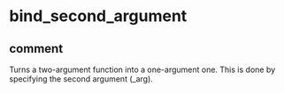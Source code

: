 # bind_second_argument
## comment

Turns a two-argument function into a one-argument one.
This is done by specifying the second argument (_arg).